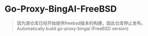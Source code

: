 # Go-Proxy-BingAI-FreeBSD
> 因为源仓库已经开始提供freebsd版本的构建，固此仓库停止发布。
Automatically build go-proxy-bingai (FreeBSD version)
